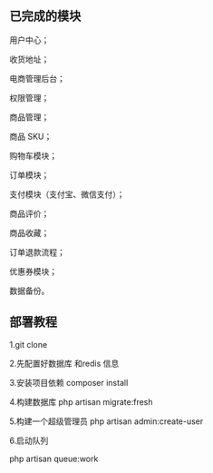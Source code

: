## 已完成的模块

用户中心；

收货地址；

电商管理后台；

权限管理；

商品管理；

商品 SKU；

购物车模块；

订单模块；

支付模块（支付宝、微信支付）；

商品评价；

商品收藏；

订单退款流程；

优惠券模块；


数据备份。

## 部署教程
1.git clone

2.先配置好数据库 和redis 信息

3.安装项目依赖
composer install

4.构建数据库
php artisan migrate:fresh

5.构建一个超级管理员
php artisan admin:create-user

6.启动队列

php artisan queue:work



